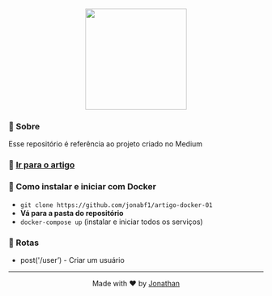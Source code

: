<h1 align="center">
<a href="https://www.docker.com/">
<img src="https://www.mundodocker.com.br/wp-content/uploads/2015/06/docker_facebook_share.png" width="200px">
  </a>
</h1>

### :page_with_curl: Sobre
Esse repositório é referência ao projeto criado no Medium

### :link: [Ir para o artigo](https://www.google.com)

### :rocket: Como instalar e iniciar com **Docker**
- `git clone https://github.com/jonabf1/artigo-docker-01`
- **Vá para a pasta do repositório**
- `docker-compose up` (instalar e iniciar todos os serviços)

### :page_facing_up: Rotas

- post('/user’) - Criar um usuário

---

<p align="center">
Made with ♥ by <a href="https://www.linkedin.com/in/jonathan-barros-franco">Jonathan</a>
</p>
